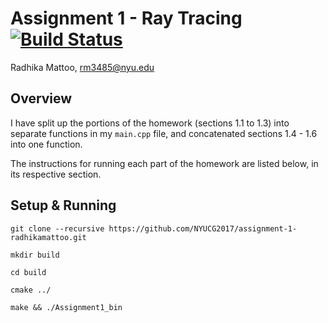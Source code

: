# Assignment 1 - Ray Tracing [![Build Status](https://travis-ci.com/NYUCG2017/assignment-1-radhikamattoo.svg?token=DKU6y6MTDpMMtsxTr53h&branch=master)](https://travis-ci.com/NYUCG2017/assignment-1-radhikamattoo)

Radhika Mattoo, rm3485@nyu.edu
## Overview
I have split up the portions of the homework (sections 1.1 to 1.3) into separate functions in my `main.cpp` file, and concatenated sections 1.4 - 1.6 into one function.

The instructions for running each part of the homework are listed below, in its respective section.


## Setup & Running
`git clone --recursive https://github.com/NYUCG2017/assignment-1-radhikamattoo.git`

`mkdir build`

`cd build`

`cmake ../`

`make && ./Assignment1_bin`

